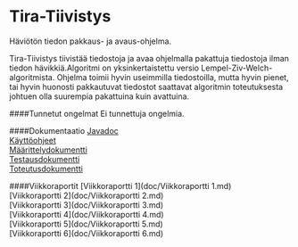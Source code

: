 # Tira-Tiivistys
<body>
Häviötön tiedon pakkaus- ja avaus-ohjelma.  

Tira-Tiivistys tiivistää tiedostoja ja avaa ohjelmalla pakattuja tiedostoja ilman tiedon hävikkiä.Algoritmi on yksinkertaistettu versio Lempel-Ziv-Welch-algoritmista. Ohjelma toimii hyvin useimmilla tiedostoilla, mutta hyvin pienet, tai hyvin huonosti pakkautuvat tiedostot saattavat algoritmin toteutuksesta johtuen olla suurempia pakattuina kuin avattuina.
</body>

####Tunnetut ongelmat
Ei tunnettuja ongelmia.

####Dokumentaatio
[Javadoc](http://rawgit.com/Heliozoa/Tira-Tiivistys/master/doc/javadoc/index.html)  
[Käyttöohjeet](doc/Käyttöohjeet.md)  
[Määrittelydokumentti](doc/Määrittelydokumentti.md)  
[Testausdokumentti](doc/Testausdokumentti.md)  
[Toteutusdokumentti](doc/Toteutusdokumentti.md)  

####Viikkoraportit
[Viikkoraportti 1](doc/Viikkoraportti 1.md)  
[Viikkoraportti 2](doc/Viikkoraportti 2.md)  
[Viikkoraportti 3](doc/Viikkoraportti 3.md)  
[Viikkoraportti 4](doc/Viikkoraportti 4.md)  
[Viikkoraportti 5](doc/Viikkoraportti 5.md)  
[Viikkoraportti 6](doc/Viikkoraportti 6.md)